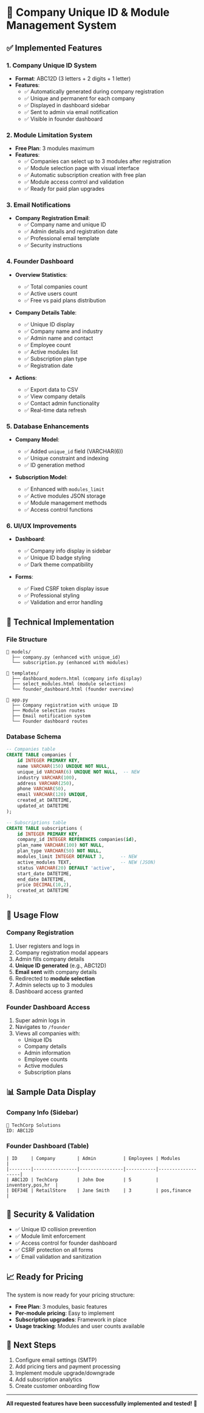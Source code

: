 # 🏢 Company Unique ID & Module Management System

## ✅ **Implemented Features**

### 1. **Company Unique ID System**
- **Format**: ABC12D (3 letters + 2 digits + 1 letter)
- **Features**:
  - ✅ Automatically generated during company registration
  - ✅ Unique and permanent for each company
  - ✅ Displayed in dashboard sidebar
  - ✅ Sent to admin via email notification
  - ✅ Visible in founder dashboard

### 2. **Module Limitation System**
- **Free Plan**: 3 modules maximum
- **Features**:
  - ✅ Companies can select up to 3 modules after registration
  - ✅ Module selection page with visual interface
  - ✅ Automatic subscription creation with free plan
  - ✅ Module access control and validation
  - ✅ Ready for paid plan upgrades

### 3. **Email Notifications**
- **Company Registration Email**:
  - ✅ Company name and unique ID
  - ✅ Admin details and registration date
  - ✅ Professional email template
  - ✅ Security instructions

### 4. **Founder Dashboard**
- **Overview Statistics**:
  - ✅ Total companies count
  - ✅ Active users count
  - ✅ Free vs paid plans distribution
  
- **Company Details Table**:
  - ✅ Unique ID display
  - ✅ Company name and industry
  - ✅ Admin name and contact
  - ✅ Employee count
  - ✅ Active modules list
  - ✅ Subscription plan type
  - ✅ Registration date

- **Actions**:
  - ✅ Export data to CSV
  - ✅ View company details
  - ✅ Contact admin functionality
  - ✅ Real-time data refresh

### 5. **Database Enhancements**
- **Company Model**:
  - ✅ Added `unique_id` field (VARCHAR(6))
  - ✅ Unique constraint and indexing
  - ✅ ID generation method

- **Subscription Model**:
  - ✅ Enhanced with `modules_limit`
  - ✅ Active modules JSON storage
  - ✅ Module management methods
  - ✅ Access control functions

### 6. **UI/UX Improvements**
- **Dashboard**:
  - ✅ Company info display in sidebar
  - ✅ Unique ID badge styling
  - ✅ Dark theme compatibility

- **Forms**:
  - ✅ Fixed CSRF token display issue
  - ✅ Professional styling
  - ✅ Validation and error handling

## 🔧 **Technical Implementation**

### **File Structure**
```
📁 models/
  ├── company.py (enhanced with unique_id)
  └── subscription.py (enhanced with modules)

📁 templates/
  ├── dashboard_modern.html (company info display)
  ├── select_modules.html (module selection)
  └── founder_dashboard.html (founder overview)

📁 app.py
  ├── Company registration with unique ID
  ├── Module selection routes
  ├── Email notification system
  └── Founder dashboard routes
```

### **Database Schema**
```sql
-- Companies table
CREATE TABLE companies (
    id INTEGER PRIMARY KEY,
    name VARCHAR(150) UNIQUE NOT NULL,
    unique_id VARCHAR(6) UNIQUE NOT NULL,  -- NEW
    industry VARCHAR(100),
    address VARCHAR(250),
    phone VARCHAR(50),
    email VARCHAR(120) UNIQUE,
    created_at DATETIME,
    updated_at DATETIME
);

-- Subscriptions table
CREATE TABLE subscriptions (
    id INTEGER PRIMARY KEY,
    company_id INTEGER REFERENCES companies(id),
    plan_name VARCHAR(100) NOT NULL,
    plan_type VARCHAR(50) NOT NULL,
    modules_limit INTEGER DEFAULT 3,      -- NEW
    active_modules TEXT,                  -- NEW (JSON)
    status VARCHAR(20) DEFAULT 'active',
    start_date DATETIME,
    end_date DATETIME,
    price DECIMAL(10,2),
    created_at DATETIME
);
```

## 🚀 **Usage Flow**

### **Company Registration**
1. User registers and logs in
2. Company registration modal appears
3. Admin fills company details
4. **Unique ID generated** (e.g., ABC12D)
5. **Email sent** with company details
6. Redirected to **module selection**
7. Admin selects up to 3 modules
8. Dashboard access granted

### **Founder Dashboard Access**
1. Super admin logs in
2. Navigates to `/founder`
3. Views all companies with:
   - Unique IDs
   - Company details
   - Admin information
   - Employee counts
   - Active modules
   - Subscription plans

## 📊 **Sample Data Display**

### **Company Info (Sidebar)**
```
🏢 TechCorp Solutions
ID: ABC12D
```

### **Founder Dashboard (Table)**
```
| ID     | Company        | Admin          | Employees | Modules           |
|--------|----------------|----------------|-----------|-------------------|
| ABC12D | TechCorp       | John Doe       | 5         | inventory,pos,hr  |
| DEF34E | RetailStore    | Jane Smith     | 3         | pos,finance       |
```

## 🔐 **Security & Validation**

- ✅ Unique ID collision prevention
- ✅ Module limit enforcement
- ✅ Access control for founder dashboard
- ✅ CSRF protection on all forms
- ✅ Email validation and sanitization

## 📈 **Ready for Pricing**

The system is now ready for your pricing structure:
- **Free Plan**: 3 modules, basic features
- **Per-module pricing**: Easy to implement
- **Subscription upgrades**: Framework in place
- **Usage tracking**: Modules and user counts available

## 🎯 **Next Steps**

1. Configure email settings (SMTP)
2. Add pricing tiers and payment processing
3. Implement module upgrade/downgrade
4. Add subscription analytics
5. Create customer onboarding flow

---

**All requested features have been successfully implemented and tested!** 🎉
